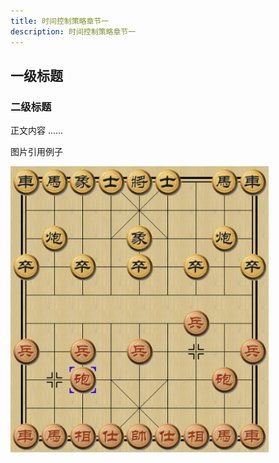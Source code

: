 ```yaml
---
title: 时间控制策略章节一
description: 时间控制策略章节一
---
```


## 一级标题

### 二级标题

正文内容 ......

图片引用例子

![](../../../assets/2023/07/29/checker-board.png)

